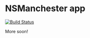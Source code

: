 # NSManchester app

[![Build Status](https://travis-ci.org/NSManchester/nsmanchester-app.svg?branch=master)](https://travis-ci.org/NSManchester/nsmanchester-app)

More soon!